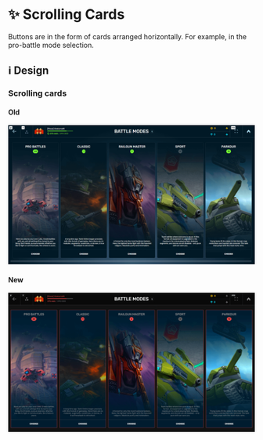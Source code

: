 # ✨ Scrolling Cards

Buttons are in the form of cards arranged horizontally. For example, in the pro-battle mode selection.

## ℹ️ Design

### Scrolling cards

#### Old

![](/images/general/old/probattlesmodes.png)

#### New

![](/images/general/new/probattlesmodes.png)
